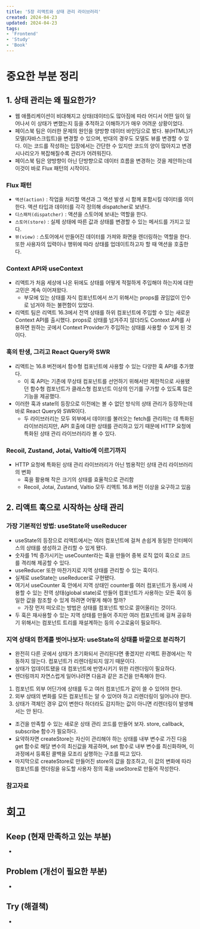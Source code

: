 ```yaml
---
title: '5장 리액트와 상태 관리 라이브러리'
created: 2024-04-23
updated: 2024-04-23
tags:
- 'Frontend'
- 'Study'
- 'Book'
---
```


# 중요한 부분 정리

## 1. 상태 관리는 왜 필요한가?

- 웹 애플리케이션이 비대해지고 상태(데이터)도 많아짐에 따라 어디서 어떤 일이 일어나서 이 상태가 변했는지 등을 추적하고 이해하기가 매우 어려운 상황이었다.
- 페이스북 팀은 이러한 문제의 원인을 양방향 데이터 바인딩으로 봤다. 뷰(HTML)가 모델(자바스크립트)을 변경할 수 있으며, 반대의 경우도 모델도 뷰를 변경할 수 있다. 이는 코드를 작성하는 입장에서는 간단한 수 있지만 코드의 양이 많아지고 변경 시나리오가 복잡해질수록 관리가 어려워진다.
- 페이스북 팀은 양방향이 아닌 단방향으로 데이터 흐름을 변경하는 것을 제안하는데 이것이 바로 Flux 패턴의 시작이다.

### Flux 패턴

- `액션(action)` : 작업을 처리할 액션과 그 액션 발생 시 함께 포함시킬 데이터를 의미한다. 액션 타입과 데이터를 각각 정의해 dispatcher로 보낸다.
- `디스패처(dispatcher)` : 액션을 스토어에 보내는 역할을 한다.
- `스토어(store)` : 실제 상태에 따른 값과 상태를 변경할 수 있는 메서드를 가지고 있다.
- `뷰(view)` : 스토어에서 만들어진 데이터를 가져와 화면을 렌더링하는 역할을 한다. 또한 사용자의 입력이나 행위에 따라 상태를 업데이트하고자 할 때 액션을 호출한다.

### Context API와 useContext

- 리액트가 처음 세상에 나온 뒤에도 상태를 어떻게 적절하게 주입해야 하는지에 대한 고민은 계속 이어져왔다.
    - 부모에 있는 상태를 자식 컴포넌트에서 쓰기 위해서는 props를 끊임없이 인수로 넘겨야 하는 불편함이 있었다.
- 리액트 팀은 리액트 16.3에서 전역 상태를 하위 컴포넌트에 주입할 수 있는 새로운 Context API를 출시했다. props로 상태를 넘겨주지 않더라도 Context API를 사용하면 원하는 곳에서 Context Provider가 주입하는 상태를 사용할 수 있게 된 것이다.

### 훅의 탄생, 그리고 React Query와 SWR

- 리액트는 16.8 버전에서 함수형 컴포넌트에 사용할 수 있는 다양한 훅 API를 추가했다.
    - 이 훅 API는 기존에 무상태 컴포넌트를 선언하기 위해서만 제한적으로 사용됐던 함수형 컴포넌트가 클래스형 컴포넌트 이상의 인기를 구가할 수 있도록 많은 기능을 제공했다.
- 이러한 훅과 state의 등장으로 이전에는 볼 수 없던 방식의 상태 관리가 등장하는데 바로 React Query와 SWR이다.
    - 두 라이브러리는 모두 외부에서 데이터를 불러오는 fetch를 관리하는 데 특화된 라이브러리지만, API 호출에 대한 상태를 관리하고 있기 때문에 HTTP 요청에 특화된 상태 관리 라이브러리라 볼 수 있다.

### Recoil, Zustand, Jotai, Valtio에 이르기까지

- HTTP 요청에 특화된 상태 관리 라이브러리가 아닌 범용적인 상태 관리 라이브러리의 변화
    - 훅을 활용해 작은 크기의 상태를 효율적으로 관리함
    - Recoil, Jotai, Zustand, Valtio 모두 리액트 16.8 버전 이상을 요구하고 있음

## 2. 리액트 훅으로 시작하는 상태 관리

### 가장 기본적인 방법: useState와 useReducer

- useState의 등장으로 리액트에서는 여러 컴포넌트에 걸쳐 손쉽게 동일한 인터페이스의 상태를 생성하고 관리할 수 있게 됐다.
- 숫자를 1씩 증가시키는 useCounter라는 훅을 만들어 중복 로직 없이 훅으로 코드를 격리해 제공할 수 있다.
- useReducer 또한 마찬가지로 지역 상태를 관리할 수 있는 훅이다.
- 실제로 useState는 useReducer로 구현됐다.
- 여기서 useCounter 훅 안에서 지역 상태인 counter를 여러 컴포넌트가 동시에 사용할 수 있는 전역 상태(global state)로 만들어 컴포넌트가 사용하는 모든 훅이 동일한 값을 참조할 수 있게 하려면 어떻게 해야 할까?
    - 가장 먼저 떠오르는 방법은 상태를 컴포넌트 밖으로 끌어올리는 것이다.
- 두 훅은 재사용할 수 있는 지역 상태를 만들어 주지만 여러 컴포넌트에 걸쳐 공유하기 위해서는 컴포넌트 트리를 재설계하는 등의 수고로움이 필요하다.

### 지역 상태의 한계를 벗어나보자: useState의 상태를 바깥으로 분리하기

- 완전히 다른 곳에서 상태가 초기화되서 관리된다면 좋겠지만 리액트 환경에서는 작동하지 않는다. 컴포넌트가 리렌더링되지 않기 때문이다.
- 상태가 업데이트됐을 대 컴포넌트에 반영시키기 위한 리렌더링이 필요하다.
- 렌더링까지 자연스럽게 일어나려면 다음과 같은 조건을 만족해야 한다.

1. 컴포넌트 외부 어딘가에 상태를 두고 여러 컴포넌트가 같이 쓸 수 있어야 한다.
2. 외부 상태의 변화를 모든 컴포넌트는 알 수 있어야 하고 리렌더링이 일어나야 한다.
3. 상태가 객체인 경우 값이 변한다 하더라도 감지하는 값이 아니면 리렌더링이 발생해서는 안 된다.

- 조건을 만족할 수 있는 새로운 상태 관리 코드를 만들어 보자. store, callback, subscribe 함수가 필요하다.
- 요약하자면 createStore는 자신이 관리해야 하는 상태를 내부 변수로 가진 다음 get 함수로 해당 변수의 최신값을 제공하며, set 함수로 내부 변수를 최신화하며, 이 과정에서 등록된 콜백을 모조리 실행하는 구조를 띠고 있다.
- 마지막으로 createStore로 만들어진 store의 값을 참조하고, 이 값의 변화에 따라 컴포넌트를 렌더링을 유도할 사용자 정의 훅을 useStore로 만들어 작성한다.

### 참고자료



# 회고

## Keep (현재 만족하고 있는 부분)

-

## Problem (개선이 필요한 부분)

-

## Try (해결책)

- 
